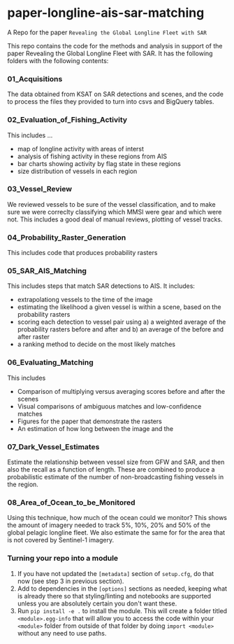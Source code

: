 # paper-longline-ais-sar-matching
A Repo for the paper `Revealing the Global Longline Fleet with SAR`

<!-- #region -->
This repo contains the code for the methods and analysis in support of the paper Revealing the Global Longline Fleet with SAR. It has the following folders with the following contents:

### 01_Acquisitions 
The data obtained from KSAT on SAR detections and scenes, and the code to process the files they provided to turn into csvs and BigQuery tables.

### 02_Evaluation_of_Fishing_Activity 
This includes ... 
 - map of longline activity with areas of interst
 - analysis of fishing activity in these regions from AIS
 - bar charts showing activity by flag state in these regions
 - size distribution of vessels in each region
 
### 03_Vessel_Review
We reviewed vessels to be sure of the vessel classification, and to make sure we were correclty classifying which MMSI were gear and which were not. This includes a good deal of manual reviews, plotting of vessel tracks.

### 04_Probability_Raster_Generation
This includes code that produces probability rasters 

### 05_SAR_AIS_Matching
This includes steps that match SAR detections to AIS. It includes:
 - extrapolationg vessels to the time of the image
 - estimating the likelihood a given vessel is within a scene, based on the probability rasters
 - scoring each detection to vessel pair using a) a weighted average of the probability rasters before and after and b) an average of the before and after raster
 - a ranking method to decide on the most likely matches

### 06_Evaluating_Matching
This includes
 - Comparison of multiplying versus averaging scores before and after the scenes
 - Visual comparisons of ambiguous matches and low-confidence matches
 - Figures for the paper that demonstrate the rasters
 - An estimation of how long between the image and the 

### 07_Dark_Vessel_Estimates
Estimate the relationship between vessel size from GFW and SAR, and then also the recall as a function of length. These are combined to produce a probabilistic estimate of the number of non-broadcasting fishing vessels in the region.

### 08_Area_of_Ocean_to_be_Monitored
Using this technique, how much of the ocean could we monitor? This shows the amount of imagery needed to track 5%, 10%, 20% and 50% of the global pelagic longline fleet. We also estimate the same for for the area that is not covered by Sentinel-1 imagery.

### Turning your repo into a module
1. If you have not updated the `[metadata]` section of `setup.cfg`, do that now (see step 3 in previous section).
2. Add to dependencies in the `[options]` sections as needed, keeping what is already there so that styling/linting and notebooks are supported unless you are absolutely certain you don't want these.
3. Run `pip install -e .` to install the module. This will create a folder titled `<module>.egg-info` that will allow you to access the code within your `<module>` folder from outside of that folder by doing `import <module>` without any need to use paths.
<!-- #endregion -->

```python

```
